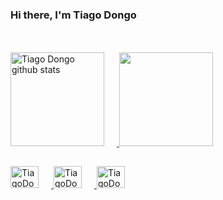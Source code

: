 ### Hi there, I'm Tiago Dongo

##

<div align="" style="margin-top: 50px;">
  <a href="https://github.com/TiagoDongo">
  <img align="" height='150px' style="margin-right: 20px;" src="https://github-readme-stats.vercel.app/api?username=TiagoDongo&rank_icon=github&hide_title=true&hide_border=true&show_icons=true&theme=gotham" alt="Tiago Dongo github stats"  />
  <img align="" height='150px' src="https://github-readme-stats.vercel.app/api/top-langs/?username=TiagoDongo&langs_count=10&hide_title=false&hide_border=true&layout=compact&theme=gotham&count_private=true&hide=css,html" />
</div>

##

<div >
  <a href="https://www.facebook.com/Tiago.Henrique.Dongo" target="blank">
    <img height='35px' width='45px' src="https://cdn.jsdelivr.net/gh/devicons/devicon@latest/icons/facebook/facebook-plain.svg" alt="TiagoDongo" style="margin-right: 20px;"/>
  </a>  
  
  <a href="https://www.instagram.com/tiago.00_" target="blank">
    <img height='35px' width='45px' alt="TiagoDongo" src="https://raw.githubusercontent.com/rahuldkjain/github-profile-readme-generator/master/src/images/icons/Social/instagram.svg" style="margin-right: 20px;" />
  </a> 
  
  <a href="https://www.x.com/_Tiago_Dongo_" target="blank">
    <img height='35px' width='45px' alt="TiagoDongo" src="https://cdn.jsdelivr.net/gh/devicons/devicon@latest/icons/twitter/twitter-original.svg" style="margin-right: 20px;" />
  </a> 

